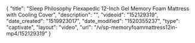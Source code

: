 {
    "title": "Sleep Philosophy Flexapedic 12-Inch Gel Memory Foam Mattress with Cooling Cover",
    "description": "",
    "videoid": "152129319",
    "date_created": "1519923017",
    "date_modified": "1520355237",
    "type": "captivate",
    "layout": "video",
    "url": "\/v\/sp-memoryfoammattress12in-mp4\/152129319"
}